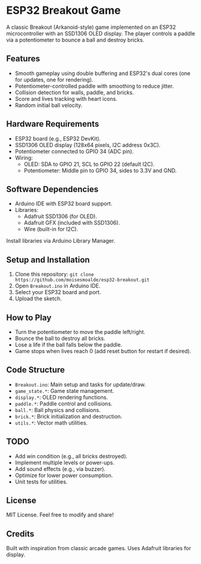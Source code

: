 # ESP32 Breakout Game

A classic Breakout (Arkanoid-style) game implemented on an ESP32 microcontroller with an SSD1306 OLED display. The player controls a paddle via a potentiometer to bounce a ball and destroy bricks.

## Features
- Smooth gameplay using double buffering and ESP32's dual cores (one for updates, one for rendering).
- Potentiometer-controlled paddle with smoothing to reduce jitter.
- Collision detection for walls, paddle, and bricks.
- Score and lives tracking with heart icons.
- Random initial ball velocity.

## Hardware Requirements
- ESP32 board (e.g., ESP32 DevKit).
- SSD1306 OLED display (128x64 pixels, I2C address 0x3C).
- Potentiometer connected to GPIO 34 (ADC pin).
- Wiring:
  - OLED: SDA to GPIO 21, SCL to GPIO 22 (default I2C).
  - Potentiometer: Middle pin to GPIO 34, sides to 3.3V and GND.

## Software Dependencies
- Arduino IDE with ESP32 board support.
- Libraries:
  - Adafruit SSD1306 (for OLED).
  - Adafruit GFX (included with SSD1306).
  - Wire (built-in for I2C).

Install libraries via Arduino Library Manager.

## Setup and Installation
1. Clone this repository: `git clone https://github.com/moisesmoalde/esp32-breakout.git`
2. Open `Breakout.ino` in Arduino IDE.
3. Select your ESP32 board and port.
4. Upload the sketch.

## How to Play
- Turn the potentiometer to move the paddle left/right.
- Bounce the ball to destroy all bricks.
- Lose a life if the ball falls below the paddle.
- Game stops when lives reach 0 (add reset button for restart if desired).

## Code Structure
- `Breakout.ino`: Main setup and tasks for update/draw.
- `game_state.*`: Game state management.
- `display.*`: OLED rendering functions.
- `paddle.*`: Paddle control and collisions.
- `ball.*`: Ball physics and collisions.
- `brick.*`: Brick initialization and destruction.
- `utils.*`: Vector math utilities.

## TODO
- Add win condition (e.g., all bricks destroyed).
- Implement multiple levels or power-ups.
- Add sound effects (e.g., via buzzer).
- Optimize for lower power consumption.
- Unit tests for utilities.

## License
MIT License. Feel free to modify and share!

## Credits
Built with inspiration from classic arcade games. Uses Adafruit libraries for display.
